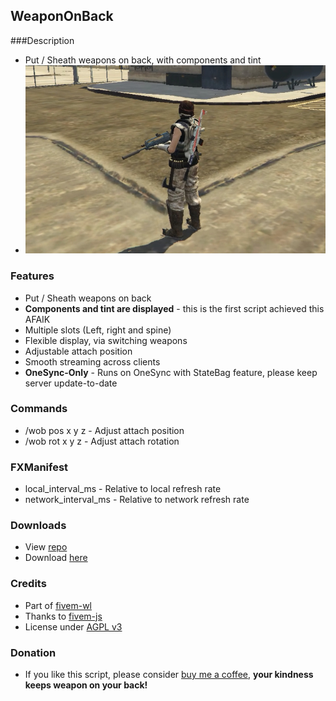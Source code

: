 ## WeaponOnBack

###Description
- Put / Sheath weapons on back, with components and tint
- ![cover](assets/cover.jpeg)

### Features
- Put / Sheath weapons on back
- **Components and tint are displayed** - this is the first script achieved this AFAIK 
- Multiple slots (Left, right and spine)
- Flexible display, via switching weapons
- Adjustable attach position
- Smooth streaming across clients
- **OneSync-Only** - Runs on OneSync with StateBag feature, please keep server update-to-date

### Commands
- /wob pos x y z - Adjust attach position
- /wob rot x y z - Adjust attach rotation

### FXManifest
- local_interval_ms - Relative to local refresh rate
- network_interval_ms - Relative to network refresh rate

### Downloads
- View [repo](https://github.com/fivem-wl/future-world/tree/master/projects/weapon-on-back)
- Download [here](https://github.com/fivem-wl/future-world/releases)

### Credits
- Part of [fivem-wl](https://github.com/fivem-wl)
- Thanks to [fivem-js](https://github.com/d0p3t/fivem-js)
- License under [AGPL v3](https://github.com/fivem-wl/WeaponOnBack/blob/master/LICENSE)

### Donation
- If you like this script, please consider [buy me a coffee](https://www.paypal.com/donate/?business=2HDU7MFHLCBTY&currency_code=USD), **your kindness keeps weapon on your back!**
